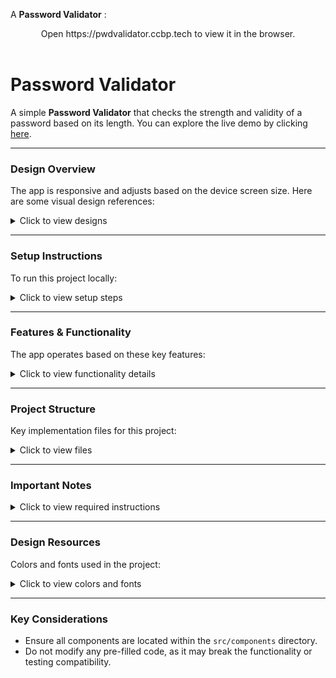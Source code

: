 A **Password Validator** :
<br/>
<div style="text-align: center;">
    Open https://pwdvalidator.ccbp.tech to view it in the browser.
</div>
<br/>

# Password Validator

A simple **Password Validator** that checks the strength and validity of a password based on its length. You can explore the live demo by clicking [here](https://pwdvalidator.ccbp.tech).

---

### Design Overview

The app is responsive and adjusts based on the device screen size. Here are some visual design references:

<details>
<summary>Click to view designs</summary>

- **Extra Small (Size < 576px) and Small (Size >= 576px)**:  
  ![Small Screen](https://assets.ccbp.in/frontend/content/react-js-hooks/password-validator-sm-output.png)
  
- **Medium (Size >= 768px), Large (Size >= 992px), and Extra Large (Size >= 1200px) - Empty Password**:  
  ![Empty Password](https://assets.ccbp.in/frontend/content/react-js-hooks/password-validator-empty-password-lg-output.png)
  
- **Invalid Password**:  
  ![Invalid Password](https://assets.ccbp.in/frontend/content/react-js-hooks/password-validator-invalid-password-lg-output.png)

- **Valid Password**:  
  ![Valid Password](https://assets.ccbp.in/frontend/content/react-js-hooks/password-validator-valid-password-lg-output.png)
  
</details>

---

### Setup Instructions

To run this project locally:

<details>
<summary>Click to view setup steps</summary>

1. Clone the repository
2. Run `npm install` to download the dependencies
3. Start the development server with `npm start`

</details>

---

### Features & Functionality

The app operates based on these key features:

<details>
<summary>Click to view functionality details</summary>

- **Initial State**: Displays an error message when no password is provided.
- **Error Handling**:
  - When the password has **less than eight characters**, the error message persists.
  - If the password length is **greater than or equal to eight characters**, the error message disappears.

</details>

---

### Project Structure

Key implementation files for this project:

<details>
<summary>Click to view files</summary>

- `src/components/PasswordValidator/index.js`
- `src/components/PasswordValidator/styledComponents.js`

</details>

---

### Important Notes

<details>
<summary>Click to view required instructions</summary>

To ensure the app functions correctly:

- Use **Styled Components** for CSS.
- Apply **Roboto** font for the "Password Validator" heading.

</details>

---

### Design Resources

Colors and fonts used in the project:

<details>
<summary>Click to view colors and fonts</summary>

#### **Colors**:

- **Background**: 
  - ![#24263c](https://via.placeholder.com/15/24263c/000000?text=+) `#24263c`
  - ![#edeeff](https://via.placeholder.com/15/edeeff/000000?text=+) `#edeeff`
  - ![#383a4e](https://via.placeholder.com/15/383a4e/000000?text=+) `#383a4e`
  - ![#475569](https://via.placeholder.com/15/475569/000000?text=+) `#475569`
  
- **Box Shadow**: 
  - ![#434451](https://via.placeholder.com/15/434451/000000?text=+) `#434451`
  
- **Text**: 
  - ![#ef4444](https://via.placeholder.com/15/ef4444/000000?text=+) `#ef4444`
  - ![#f8fafc](https://via.placeholder.com/15/f8fafc/000000?text=+) `#f8fafc`
  - ![#ffffff](https://via.placeholder.com/15/ffffff/000000?text=+) `#ffffff`

#### **Font Family**:
- **Roboto**

</details>

---

### Key Considerations

- Ensure all components are located within the `src/components` directory.
- Do not modify any pre-filled code, as it may break the functionality or testing compatibility.

